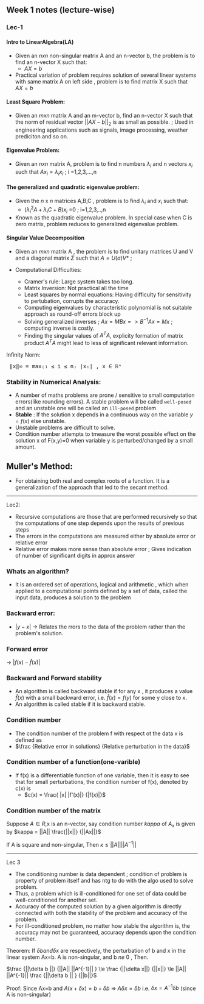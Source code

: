 ## Week 1 notes (lecture-wise)

### Lec-1
#### Intro to LinearAlgebra(LA)

- Given an $nxn$ non-singular matrix A and an n-vector b, the problem is to find an n-vector X such that:
  - $AX=b$
- Practical variation of problem requires solution of several linear systems with same matrix A on left side , problem is to find matrix X such that $AX=b$

#### Least Square Problem:
- Given an $m x n$ matrix A and an m-vector b, find an n-vector X such that the norm of residual vector $||AX-b||_2$ is as small as possible. ; Used in engineering applications such as signals, image processing, weather prediciton and so on.

#### Eigenvalue Problem:
- Given an $n x n$ matrix A, problem is to find n numbers $\lambda_i$ and n vectors $x_i$ such that $Ax_i = \lambda_i x_i$ ; i =1,2,3,...,n


#### The generalized and quadratic eigenvalue problem:
- Given the $n$ x $n$ matrices A,B,C ,  problem is to find $\lambda_i$  and $x_i$ such that:
  - ($\lambda_i ^2 A + \lambda_i C +B)x_i$ =0 ; i=1,2,3,..,n
- Known as the quadratic eigenvalue problem. In special case when C is zero matrix, problem reduces to generalized eigenvalue problem.


#### Singular Value Decomposition
- Given an $m x n$ matrix A , the problem is to find unitary matrices U and V and a diagonal matrix $\Sigma$ such that $A= U (\sigma)V*$ ;

- Computational Difficulties:
  - Cramer's rule: Large system takes too long.
  - Matrix Inversion: Not practical all the time
  - Least squares by normal equations: Having difficulty for sensitivity to pertubation, corrupts the accuracy.
  - Computing eigenvalues by characteristic polynomial is not suitable approach as round-off errors block up
  - Solving generalized inverses ; $Ax=MBx => B^{-1}Ax =Mx$ ; computing inverse is costly.
  - Finding the singular values of $A^T A$, explicity formation of matrix product  $A^T A$ might lead to less of significant relevant information.



Infinity Norm:
<pre> ‖x‖∞ = max₍₁ ≤ i ≤ n₎ |xᵢ| , x ∈ ℝⁿ </pre>




### Stability in Numerical Analysis:
-  A number of maths problems are prone / sensitive to small computation errors(like rounding errors). A stable problem will be called `well-posed` and an unstable one will be called an `ill-posed` problem
-  **Stable** : If the solution x depends in a continuous way on the variable $y=f(x)$ else unstable.
-  Unstable problems are difficult to solve.
-  Condition number attempts to tmeasure the worst possible effect on the solution x of F(x,y)=0 when variable y is perturbed/changed by a small amount.

  ## Muller's Method:
  - For obtaining  both real and complex roots of a function. It is a generalization of the approach that led to the secant method.


---


Lec2:

- Recursive computations are those that are performed recursively so that the computations of one step depends upon the results of previous steps
- The errors in the computations are measured either by absolute error or relative error
- Relative error makes more sense than absolute error ; Gives indication of number of significant digits in approx answer


### Whats an algorithm?
- It is an ordered set of operations, logical and arithmetic , which when applied to a computational points defined by a set of data, called the  input data, produces a solution to the problem

### Backward error:
- $|y-x|$ -> Relates the rrors to the data of the problem rather than the problem's solution.

### Forward error
-> $|f(x) - \hat{f}(x)|$



### Backward and Forward stability
- An algorithm is called backward stable if for any x , it produces a value $\hat{f}(x)$ with a small backward error, i.e. $\hat{f}(x) = f(y)$ for some y close to x.
- An algorithm is called stable if it is backward stable.

### Condition number
- The condition number of the problem f with respect ot the data x is defined as
- $\frac {Relative error in solutions} {Relative perturbation in the data}$


### Condition number of a function(one-varible)
- If f(x) is a  differentiable function of one variable, then it is easy to see that for small perturbations, the condition number of f(x), denoted by c(x)  is
  - $c(x) = \frac{ |x| |f'(x)|} {|f(x)|}$
 

### Condition number of the matrix

Suppose $A \in R$,x is an n-vector, say condition number $kappa$ of $A_x$ is given by
$kappa = ||A|| \frac{||x||} {||Ax||}$

If A is square and non-singular, Then $\kappa \le ||A|| ||A^{-1}||$

---

Lec 3

- The conditioning number is data dependent ; condition of problem is property of problem itself and  has ntg to do with the algo used to solve problem.
- Thus, a problem which is ill-conditioned for one set of data could be well-conditioned for another set.
- Accuracy of the computed solution by a given algorithm is directly connected with both the stability of the problem and accuracy of the problem.
- For ill-conditioned problem, no matter how stable the algorithm is, the accuracy may not be guaranteed, accuracy depends upon the condition number.

Theorem: 
If $\delta b and \delta x$ are respectively, the perturbation of b and x in the linear system Ax=b. A is non-singular, and b $ne$ 0 , Then.

$\frac {||\delta b ||} {||A|| ||A^{-1}|| }  \le \frac {||\delta x||} {||x||} \le ||A|| ||A^{-1}|| \frac {||\delta b || } {||b||}$

Proof: Since Ax=b and $A(x + \delta x) = b + \delta b$
 => $A \delta x = \delta b$
 i.e. $\delta x = A^{-1} \delta b$ (since A is non-singular)


 
